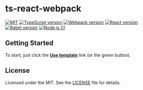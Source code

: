 # ts-react-webpack

[![MIT][license-badge]][LICENSE]
[![TypeScript version][ts-badge]][typescript-3.8]
[![Webpack version][webpack-badge]][webpack-5]
[![React version][react-badge]][react-17]
[![Babel version][babel-badge]][babel-7]
[![Node.js CI](https://github.com/CodingSolo/ts-react-webpack/actions/workflows/nodejs.yml/badge.svg)](https://github.com/CodingSolo/ts-react-webpack/actions/workflows/nodejs.yml)

## Getting Started
To start, just click the **[Use template][repo-template-action]** link (or the green button).

## License
Licensed under the MIT. See the [LICENSE](https://github.com/CodingSolo/ts-react-webpack/blob/master/LICENSE) file for details.

[ts-badge]: https://img.shields.io/badge/TypeScript-3.8-blue.svg
[typescript-3.8]: https://www.typescriptlang.org/docs/handbook/release-notes/typescript-3-8.html
[webpack-badge]: https://img.shields.io/badge/Webpack-5.6-blue.svg
[webpack-5]: https://webpack.js.org/guides/getting-started/
[react-badge]: https://img.shields.io/badge/React-17-blue.svg
[react-17]: https://reactjs.org/docs/getting-started.html
[babel-badge]: https://img.shields.io/badge/Babel-7.13-blue.svg
[babel-7]: https://babeljs.io/docs/en/index.html
[gh-actions]: https://github.com/features/actions
[license-badge]: https://img.shields.io/badge/license-MIT-blue.svg
[license]: https://github.com/CodingSolo/ts-react-webpack/blob/master/LICENSE

[repo-template-action]: https://github.com/CodingSolo/ts-react-webpack/generate
